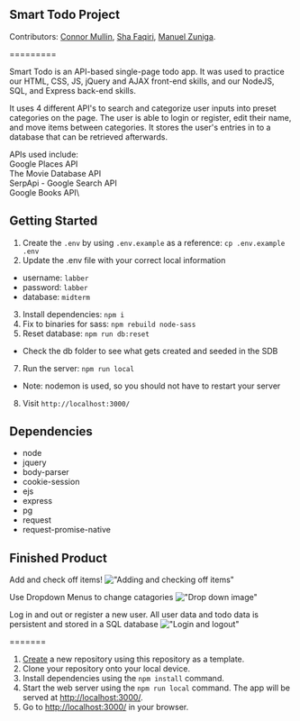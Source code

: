 ## Smart Todo Project
Contributors:
[Connor Mullin](https://github.com/CJM1994),
[Sha Faqiri](https://github.com/ShahrukhFaqiri),
[Manuel Zuniga](https://github.com/Nachosonfriday).

=========

Smart Todo is an API-based single-page todo app. It was used to practice our HTML, CSS, JS, jQuery and AJAX front-end skills, and our NodeJS, SQL, and Express back-end skills.

It uses 4 different API's to search and categorize user inputs into preset categories on the page. The user is able to login or register, edit their name, and move items between categories. It stores the user's entries in to a database that can be retrieved afterwards.

APIs used include:\
Google Places API\
The Movie Database API\
SerpApi - Google Search API\
Google Books API\

## Getting Started

1. Create the `.env` by using `.env.example` as a reference: `cp .env.example .env`
2. Update the .env file with your correct local information 
  - username: `labber` 
  - password: `labber` 
  - database: `midterm`
3. Install dependencies: `npm i`
4. Fix to binaries for sass: `npm rebuild node-sass`
5. Reset database: `npm run db:reset`
  - Check the db folder to see what gets created and seeded in the SDB
7. Run the server: `npm run local`
  - Note: nodemon is used, so you should not have to restart your server
8. Visit `http://localhost:3000/`

## Dependencies

- node
- jquery
- body-parser 
- cookie-session
- ejs
- express
- pg
- request
- request-promise-native

## Finished Product

Add and check off items!
!["Adding and checking off items"](https://github.com/ShahrukhFaqiri/Smart_ToDo_App/blob/master/docs/adding%E2%81%84checking.gif)

Use Dropdown Menus to change catagories
!["Drop down image"](https://github.com/ShahrukhFaqiri/Smart_ToDo_App/blob/master/docs/dropdown.png)

Log in and out or register a new user. All user data and todo data is persistent and stored in a SQL database
!["Login and logout"](https://github.com/ShahrukhFaqiri/Smart_ToDo_App/blob/master/docs/login%E2%81%84logout.gif)

=======
1. [Create](https://docs.github.com/en/repositories/creating-and-managing-repositories/creating-a-repository-from-a-template) a new repository using this repository as a template.
2. Clone your repository onto your local device.
3. Install dependencies using the `npm install` command.
3. Start the web server using the `npm run local` command. The app will be served at <http://localhost:3000/>.
4. Go to <http://localhost:3000/> in your browser.
